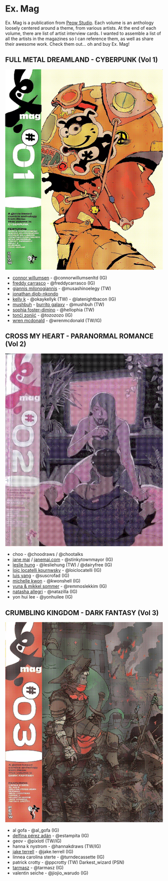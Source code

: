 # Ex. Mag

Ex. Mag is a publication from [Peow Studio](https://www.peowstudio.com). Each volume is an anthology loosely centered around a theme, from various artists. At the end of each volume, there are list of artist interview cards. I wanted to assemble a list of all the artists in the magazines so I can reference them, as well as share their awesome work. Check them out... oh and buy Ex. Mag!

## FULL METAL DREAMLAND - CYBERPUNK (Vol 1)

<img src="resources/img/dithered_exmag1.png"/>

- [connor willumsen](http://connorwillumsen.com) - @connorwillumsenltd (IG)
- [freddy carrasco](http://freddycarrasco.com) - @freddycarrasco (IG)
- [giannis milonogiannis](http://milonogiannis.com) - @musashinoelegy (TW)
- [jonathan djob-nkondo](http://absenteism.tumblr.com)
- [kelly k](http://okaykellyk.com) - @okaykellyk (TW) - @latenightbacon (IG)
- [mushbuh](http://mushbuh.com) - [burrito galaxy](http://burritogalaxy.com) - @mushbuh (TW)
- [sophia foster-dimino](http://hellophia.com) - @hellophia (TW)
- [tonći zonjić](http://to-zo.com) - @tozozozo (IG)
- [wren mcdonald](http://wrenmcdonald.com) - @wrenmcdonald (TW/IG)

## CROSS MY HEART - PARANORMAL ROMANCE (Vol 2)

<img src="resources/img/dithered_exmag2.png"/>

- choo - @choodraws / @chootalks
- [jane mai](http://janemai.co) / [janemai.com](http://janemai.com) - @stinkytownmayor (IG)
- [leslie hung](http://lesliehung.com) - @lesliehung (TW) / @dairyfree (IG)
- [loic locatelli kournwsky](http://loiclocatelli.com) - @loiclocatelli (IG)
- [luis yang](http://suscrofad.tumblr.com/) - @suscrofad (IG)
- [michelle kwon](http://michellekwon.com) - @kwonshell (IG)
- [yuna & mikkel sommer](http://mikkelsommer.com) - @remmoslekkim (IG)
- [natasha allegri](http://weakacid.com) - @natazilla (IG)
- yon hui lee - @yonhuilee (IG)

## CRUMBLING KINGDOM - DARK FANTASY (Vol 3)

<img src="resources/img/dithered_exmag3.png"/>

- al gofa - @al_gofa (IG)
- [delfina pérez adán](http://estampita.tumblr.com) - @estampita (IG)
- geov - @pixlotl (TW/IG)
- hanna k nystrom - @hannakdraws (TW/IG)
- [jake terrell](http://jaketerrell.biz) - @jake.terrell (IG)
- linnea carolina sterte - @turndecassette (IG)
- patrick crotty - @ppcrotty (TW) Darkest_wizard (PSN)
- [tarmasz](http://rascassebxl.com) - @tarmasz (IG)
- valentin seiche - @jiojio_warudo (IG)
